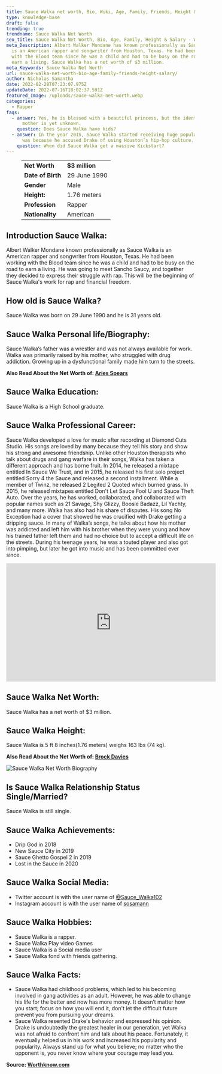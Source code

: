 ```yaml
---
title: Sauce Walka net worth, Bio, Wiki, Age, Family, Friends, Height & Salary
type: knowledge-base
draft: false
trending: true
trendname: Sauce Walka Net Worth
seo_title: Sauce Walka Net Worth, Bio, Age, Family, Height & Salary - WorthKnow
meta_Description: Albert Walker Mondane has known professionally as Sauce Walka
  is an American rapper and songwriter from Houston, Texas. He had been working
  with the Blood team since he was a child and had to be busy on the road to
  earn a living. Sauce Walka has a net worth of $3 million.
meta_Keywords: Sauce Walka Net Worth
url: sauce-walka-net-worth-bio-age-family-friends-height-salary/
author: Nicholas Samantha
date: 2022-02-28T07:23:07.975Z
updateDate: 2022-07-16T18:02:37.591Z
featured_Image: /uploads/sauce-walka-net-worth.webp
categories:
  - Rapper
faqs:
  - answer: Yes, he is blessed with a beautiful princess, but the identity of her
      mother is yet unknown.
    question: Does Sauce Walka have kids?
  - answer: In the year 2015, Sauce Walka started receiving huge popularity and this
      was because he accused Drake of using Houston’s hip-hop culture.
    question: When did Sauce Walka get a massive Kickstart?
---
```

<figure class="wp-block-table is-style-stripes">
  <table>
    <tbody>
      <tr>
        <td>
          <strong>Net Worth</strong>
        </td>
        <td>
          <strong>$3 million</strong>
        </td>
      </tr>
      <tr>
        <td>
          <strong>Date of Birth</strong>
        </td>
        <td>29 June 1990</td>
      </tr>
      <tr>
        <td>
          <strong>Gender</strong>
        </td>
        <td>Male</td>
      </tr>
      <tr>
        <td>
          <strong>Height:</strong>
        </td>
        <td>1.76 meters</td>
      </tr>
      <tr>
        <td>
          <strong>Profession</strong>
        </td>
        <td>Rapper</td>
      </tr>
      <tr>
        <td>
          <strong>Nationality</strong>
        </td>
        <td>American</td>
      </tr>
    </tbody>
  </table>
</figure>

## **Introduction Sauce Walka:**

Albert Walker Mondane known professionally as Sauce Walka is an American rapper and songwriter from Houston, Texas. He had been working with the Blood team since he was a child and had to be busy on the road to earn a living. He was going to meet Sancho Saucy, and together they decided to express their struggle with rap. This will be the beginning of Sauce Walka's work for rap and financial freedom.

## **How old is Sauce Walka?**

Sauce Walka was born on 29 June 1990 and he is 31 years old.

## **Sauce Walka Personal life/Biography:**

Sauce Walka’s father was a wrestler and was not always available for work. Walka was primarily raised by his mother, who struggled with drug addiction. Growing up in a dysfunctional family made him turn to the streets.

**Also Read About the Net Worth of: <a href="https://worthknow.com/aries-spears-net-worth-bio-wiki-age-family-friends-height-salary/" target="_blank" rel="noopener">Aries Spears</a>**

## **Sauce Walka Education:**

Sauce Walka is a High School graduate.

## **Sauce Walka Professional Career:**

Sauce Walka developed a love for music after recording at Diamond Cuts Studio. His songs are loved by many because they tell his story and show his strong and awesome friendship. Unlike other Houston therapists who talk about drugs and gang warfare in their songs, Walka has taken a different approach and has borne fruit. In 2014, he released a mixtape entitled In Sauce We Trust, and in 2015, he released his first solo project entitled Sorry 4 the Sauce and released a second installment. While a member of Twinz, he released 2 Legited 2 Quoted which burned grass. In 2015, he released mixtapes entitled Don't Let Sauce Fool U and Sauce Theft Auto. Over the years, he has worked, collaborated, and collaborated with popular names such as 21 Savage, Shy Glizzy, Boosie Badazz, Lil Yachty, and many more. Walka has also had his share of disputes. His song No Exception had a cover that showed he was crucified with Drake getting a dripping sauce. In many of Walka’s songs, he talks about how his mother was addicted and left him with his brother when they were young and how his trained father left them and had no choice but to accept a difficult life on the streets. During his teenage years, he was a touted player and also got into pimping, but later he got into music and has been committed ever since.

<iframe width="560" height="315" src="https://www.youtube.com/embed/6vWFqozsAhU" title="YouTube video player" frameborder="0" allow="accelerometer; autoplay; clipboard-write; encrypted-media; gyroscope; picture-in-picture" allowfullscreen></iframe>

## **Sauce Walka Net Worth:**

Sauce Walka has a net worth of $3 million.

## **Sauce Walka Height:**

Sauce Walka is 5 ft 8 inches(1.76 meters) weighs 163 lbs (74 kg).

**Also Read About the Net Worth of: <a href="https://worthknow.com/brock-davies-net-worth-bio-wiki-age-family-friends-height-salary/" target="_blank" rel="noopener">Brock Davies</a>**

![Sauce Walka Net Worth Biography](/uploads/sauce-walka-net-worth-biography.webp)

## **Is Sauce Walka Relationship Status Single/Married?**

Sauce Walka is still single.

## **Sauce Walka Achievements:**

* Drip God in 2018
* New Sauce City in 2019
* Sauce Ghetto Gospel 2 in 2019
* Lost in the Sauce in 2020

## **Sauce Walka Social Media:**

* Twitter account is with the user name of <a href="https://twitter.com/Sauce_Walka102" rel="nofollow">@Sauce_Walka102</a>
* Instagram account is with the user name of <a href="https://www.instagram.com/sosamann/" rel="nofollow">sosamann</a>

## **Sauce Walka Hobbies:**

* Sauce Walka is a rapper.
* Sauce Walka Play video Games
* Sauce Walka is a Social media user
* Sauce Walka fond with friends gathering.

## **Sauce Walka Facts:**

* Sauce Walka had childhood problems, which led to his becoming involved in gang activities as an adult. However, he was able to change his life for the better and now has more money. It doesn’t matter how you start; focus on how you will end it, don't let the difficult future prevent you from pursuing your dreams.
* Sauce Walka resented Drake's behavior and expressed his opinion. Drake is undoubtedly the greatest healer in our generation, yet Walka was not afraid to confront him and talk about his peace. Fortunately, it eventually helped us in his work and increased his popularity and popularity. Always stand up for what you believe; no matter who the opponent is, you never know where your courage may lead you.

**Source: <a href="https://worthknow.com/" target="_blank" rel="noopener">Worthknow.com</a>**